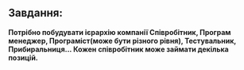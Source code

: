 Завдання:
----
**Потрібно побудувати ієрархію компанії Співробітник, Програм менеджер, Програміст(може бути різного рівня), Тестувальник, Прибиральниця... Кожен співробітник може займати декілька позицій.**
